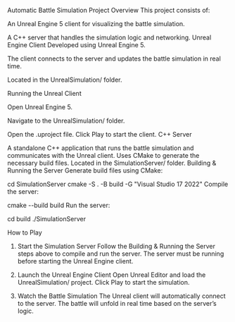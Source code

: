 Automatic Battle Simulation
Project Overview
This project consists of:

An Unreal Engine 5 client for visualizing the battle simulation.

A C++ server that handles the simulation logic and networking.
Unreal Engine Client
Developed using Unreal Engine 5.

The client connects to the server and updates the battle simulation in real time.

Located in the UnrealSimulation/ folder.

Running the Unreal Client

Open Unreal Engine 5.

Navigate to the UnrealSimulation/ folder.

Open the .uproject file.
Click Play to start the client.
C++ Server

A standalone C++ application that runs the battle simulation and communicates with the Unreal client.
Uses CMake to generate the necessary build files.
Located in the SimulationServer/ folder.
Building & Running the Server
Generate build files using CMake:

cd SimulationServer
cmake -S . -B build -G "Visual Studio 17 2022"
Compile the server:

cmake --build build
Run the server:

cd build
./SimulationServer

How to Play

1. Start the Simulation Server
Follow the Building & Running the Server steps above to compile and run the server.
The server must be running before starting the Unreal Engine client.

2. Launch the Unreal Engine Client
Open Unreal Editor and load the UnrealSimulation/ project.
Click Play to start the simulation.

3. Watch the Battle Simulation
The Unreal client will automatically connect to the server.
The battle will unfold in real time based on the server’s logic.
